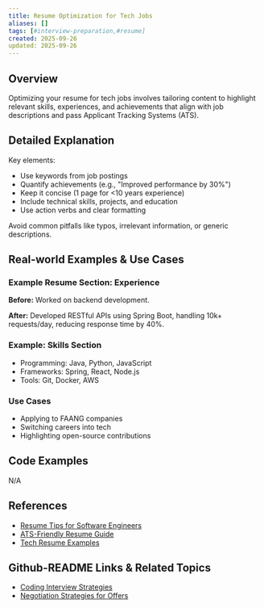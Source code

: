```yaml
---
title: Resume Optimization for Tech Jobs
aliases: []
tags: [#interview-preparation,#resume]
created: 2025-09-26
updated: 2025-09-26
---
```


## Overview

Optimizing your resume for tech jobs involves tailoring content to highlight relevant skills, experiences, and achievements that align with job descriptions and pass Applicant Tracking Systems (ATS).

## Detailed Explanation

Key elements:
- Use keywords from job postings
- Quantify achievements (e.g., "Improved performance by 30%")
- Keep it concise (1 page for <10 years experience)
- Include technical skills, projects, and education
- Use action verbs and clear formatting

Avoid common pitfalls like typos, irrelevant information, or generic descriptions.

## Real-world Examples & Use Cases

### Example Resume Section: Experience
**Before:** Worked on backend development.

**After:** Developed RESTful APIs using Spring Boot, handling 10k+ requests/day, reducing response time by 40%.

### Example: Skills Section
- Programming: Java, Python, JavaScript
- Frameworks: Spring, React, Node.js
- Tools: Git, Docker, AWS

### Use Cases
- Applying to FAANG companies
- Switching careers into tech
- Highlighting open-source contributions

## Code Examples

N/A

## References

- [Resume Tips for Software Engineers](https://www.linkedin.com/pulse/resume-tips-software-engineers/)
- [ATS-Friendly Resume Guide](https://www.thebalancecareers.com/ats-friendly-resumes-5094525)
- [Tech Resume Examples](https://resume.io/examples/software-engineer)

## Github-README Links & Related Topics

- [Coding Interview Strategies](../coding-interview-strategies/README.md)
- [Negotiation Strategies for Offers](../negotiation-strategies-for-offers/README.md)
